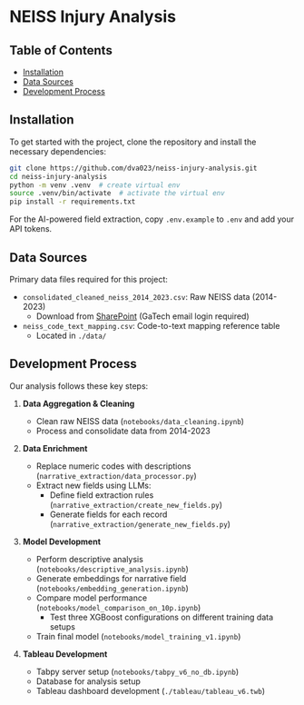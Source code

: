 # NEISS Injury Analysis

## Table of Contents

- [Installation](#installation)
- [Data Sources](#data-sources)
- [Development Process](#development-process)

## Installation

To get started with the project, clone the repository and install the necessary dependencies:

```sh
git clone https://github.com/dva023/neiss-injury-analysis.git
cd neiss-injury-analysis
python -m venv .venv  # create virtual env
source .venv/bin/activate  # activate the virtual env
pip install -r requirements.txt
```

For the AI-powered field extraction, copy `.env.example` to `.env` and add your API tokens.

## Data Sources

Primary data files required for this project:

- `consolidated_cleaned_neiss_2014_2023.csv`: Raw NEISS data (2014-2023)
  - Download from [SharePoint](https://gtvault.sharepoint.com/:x:/s/cse6242groupprojectchat/EbMcEGz4dzpKnl6qIT-oSG4BqToa0ZMSI4rVL9CFyb-gVg?e=cTygq0) (GaTech email login required)
- `neiss_code_text_mapping.csv`: Code-to-text mapping reference table
  - Located in `./data/`

## Development Process

Our analysis follows these key steps:

1. **Data Aggregation & Cleaning**
   - Clean raw NEISS data (`notebooks/data_cleaning.ipynb`)
   - Process and consolidate data from 2014-2023

2. **Data Enrichment**
   - Replace numeric codes with descriptions (`narrative_extraction/data_processor.py`)
   - Extract new fields using LLMs:
     - Define field extraction rules (`narrative_extraction/create_new_fields.py`)
     - Generate fields for each record (`narrative_extraction/generate_new_fields.py`)

3. **Model Development**
   - Perform descriptive analysis (`notebooks/descriptive_analysis.ipynb`)
   - Generate embeddings for narrative field (`notebooks/embedding_generation.ipynb`)
   - Compare model performance (`notebooks/model_comparison_on_10p.ipynb`)
     - Test three XGBoost configurations on different training data setups
   - Train final model (`notebooks/model_training_v1.ipynb`)

4. **Tableau Development**

   - Tabpy server setup (`notebooks/tabpy_v6_no_db.ipynb`)
   - Database for analysis setup
   - Tableau dashboard development (`./tableau/tableau_v6.twb`)
